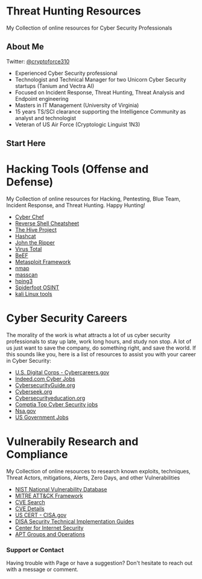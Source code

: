 # Threat Hunting Resources
My Collection of online resources for Cyber Security Professionals

## About Me
Twitter: [@cryptoforce310](https://twitter.com/cryptoforce310)
- Experienced Cyber Security professional
- Technologist and Technical Manager for two Unicorn Cyber Security startups (Tanium and Vectra AI)
- Focused on Incident Response, Threat Hunting, Threat Analysis and Endpoint engineering
- Masters in IT Management (University of Virginia)
- 15 years TS/SCI clearance supporting the Intelligence Community as analyst and technologist
- Veteran of US Air Force (Cryptologic Linguist 1N3) 


## Start Here 

# Hacking Tools (Offense and Defense)
My Collection of online resources for Hacking, Pentesting, Blue Team, Incident Response, and Threat Hunting.  Happy Hunting! 

- [Cyber Chef](https://gchq.github.io/CyberChef/)
- [Reverse Shell Cheatsheet](https://pentestmonkey.net/cheat-sheet/shells/reverse-shell-cheat-sheet)
- [The Hive Project](https://thehive-project.org/)
- [Hashcat](https://hashcat.net/hashcat/)
- [John the Ripper](https://openwall.com/john/)
- [Virus Total](https://www.virustotal.com)
- [BeEF](https://beefproject.com)
- [Metasploit Framework](https://www.metasploit.com)
- [nmap](https://nmap.org)
- [masscan](https://github.com/robertdavidgraham/masscan)
- [hping3](http://www.hping.org)
- [Spiderfoot OSINT](https://www.spiderfoot.net/)
- [kali Linux tools](https://www.kali.org)


# Cyber Security Careers
The morality of the work is what attracts a lot of us cyber security professionals to stay up late, work long hours, and study non stop.  A lot of us just want to save the company, do something right, and save the world.  If this sounds like you, here is a list of resources to assist you with your career in Cyber Security:

- [U.S. Digital Corps - Cybercareers.gov](https://www.cybercareers.gov/)
- [Indeed.com Cyber Jobs](https://www.indeed.com/q-Cyber-Security-jobs.html?vjk=564b96a76d8b29be)
- [CybersecurityGuide.org](https://cybersecurityguide.org/careers/)
- [Cyberseek.org](https://www.cyberseek.org/pathway.html)
- [Cybersecurityeducation.org](https://www.cybersecurityeducation.org/careers/)
- [Comptia Top Cyber Security jobs](https://www.comptia.org/blog/the-top-9-jobs-in-cybersecurity)
- [Nsa.gov](https://www.nsa.gov/careers/)
- [US Government Jobs](https://www.usajobs.gov/)


# Vulnerabily Research and Compliance 
My Collection of online resources to research known exploits, techniques, Threat Actors, mitigations, Alerts, Zero Days, and other Vulnerabilities 

- [NIST National Vulnerability Database](https://nvd.nist.gov/vuln)
- [MITRE ATT&CK Framework](https://attack.mitre.org/)
- [CVE Search](https://cve.mitre.org/cve/search_cve_list.html)
- [CVE Details](https://www.cvedetails.com/)
- [US CERT - CISA.gov](https://www.cisa.gov/uscert/ncas)
- [DISA Security Technical Implementation Guides](https://public.cyber.mil/stigs/)
- [Center for Internet Security](https://www.cisecurity.org/)
- [APT Groups and Operations](https://docs.google.com/spreadsheets/d/1H9_xaxQHpWaa4O_Son4Gx0YOIzlcBWMsdvePFX68EKU/edit#gid=1864660085)


### Support or Contact

Having trouble with Page or have a suggestion?  Don't hesitate to reach out with a message or comment. 
